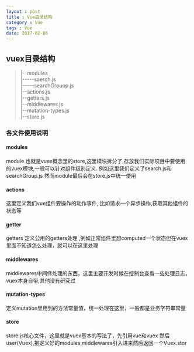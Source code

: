 ```yaml
---
layout : post
title : Vue目录结构
category : Vue
tags : Vue
date: 2017-02-06
---
```


## vuex目录结构

> |--modules <br />
  |-----saerch.js <br />
  |-----searchGrouop.js <br />
  |--actions.js <br />
  |--getters.js <br />
  |--middlewares.js <br />
  |--mutation-types.js <br />
  |--store.js <br />

### 各文件使用说明

#### modules

module 也就是vuex概念里的store,这里模块拆分了,存放我们实际项目中要使用的vuex模块,一般可以针对组件级别定义.
例如这里我们定义了search.js和searchGroup.js 然而module最后会在store.js中统一使用



#### actions

这里定义我们vue组件要操作的动作事件, 比如请求一个异步操作,获取其他组件的状态等

#### getter

getters 定义公用的getters处理 ,例如正常组件里想computed一个状态但在vuex里面不知道怎么处理，就可以在这里处理

#### middlewares

middlewares中间件处理的东西，这里主要开发时候在控制台查看一些处理日志，vuex本身自带,其他没有研究过

#### mutation-types

定义mutation里用到的方法常量值，统一处理在这里，一般都是业务字符串常量

#### store

store.js核心文件，这里就是vuex基本的写法了，先引用vue和vuex 然后user(Vuex),把定义好的modules,middlewares引入进来然后返回一个Vuex.stor
